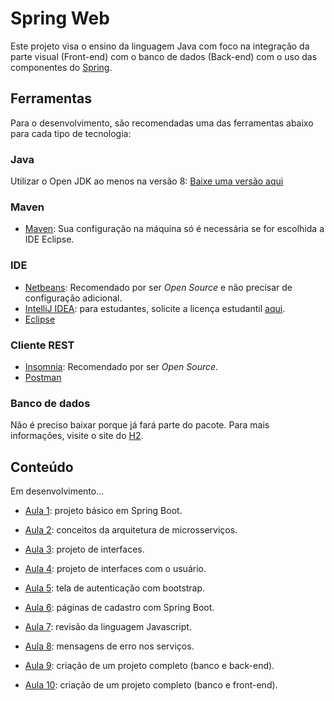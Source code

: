 # Spring Web

Este projeto visa o ensino da linguagem Java com foco na integração da parte visual (Front-end) com o banco de dados (Back-end) com o uso das componentes do [Spring](https://spring.io/).

## Ferramentas

Para o desenvolvimento, são recomendadas uma das ferramentas abaixo para cada tipo de tecnologia:

### Java

Utilizar o Open JDK ao menos na versão 8: [Baixe uma versão aqui](https://adoptopenjdk.net/)

### Maven

* [Maven](https://maven.apache.org/): Sua configuração na máquina só é necessária se for escolhida a IDE Eclipse.

### IDE 

* [Netbeans](https://netbeans.org/): Recomendado por ser *Open Source* e não precisar de configuração adicional.
* [IntelliJ IDEA](https://www.jetbrains.com/idea/): para estudantes, solicite a licença estudantil [aqui](https://www.jetbrains.com/student/).
* [Eclipse](https://www.eclipse.org/)

### Cliente REST

* [Insomnia](https://insomnia.rest/): Recomendado por ser *Open Source*.
* [Postman](https://www.postman.com)

### Banco de dados

Não é preciso baixar porque já fará parte do pacote. Para mais informações, visite o site do [H2](https://h2database.com/html/main.html).

## Conteúdo

Em desenvolvimento...

* [Aula 1](Aula%201): projeto básico em Spring Boot.
* [Aula 2](Aula%202): conceitos da arquitetura de microsserviços.
* [Aula 3](Aula%203): projeto de interfaces.
* [Aula 4](Aula%204): projeto de interfaces com o usuário.
* [Aula 5](Aula%205): tela de autenticação com bootstrap.
* [Aula 6](Aula%206): páginas de cadastro com Spring Boot.
* [Aula 7](Aula%207): revisão da linguagem Javascript.
* [Aula 8](Aula%208): mensagens de erro nos serviços.
* [Aula 9](Aula%209): criação de um projeto completo (banco e back-end).

* [Aula 10](Aula%2010): criação de um projeto completo (banco e front-end).
